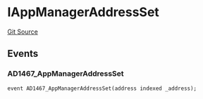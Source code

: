 # IAppManagerAddressSet
[Git Source](https://github.com/thrackle-io/rules-engine/blob/57b349a6cc320a1f7ecb037fec845111fdd03ebb/src/common/IEvents.sol)


## Events
### AD1467_AppManagerAddressSet

```solidity
event AD1467_AppManagerAddressSet(address indexed _address);
```

